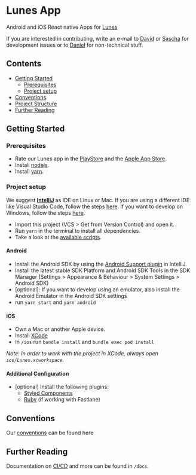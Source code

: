 # Lunes App

Android and iOS React native Apps for [Lunes](https://lunes.app)

If you are interested in contributing, write an e-mail to [David](mailto:david.venhoff@tuerantuer.org)
or [Sascha](mailto:sascha.beele@tuerantuer.org) for development issues or to [Daniel](mailto:info@lunes.app)
for non-technical stuff.

## Contents

- [Getting Started](#getting-started)
  - [Prerequisites](#prerequisites)
  - [Project setup](#project-setup)
- [Conventions](#contributing)
- [Project Structure](#project-structure)
- [Further Reading](#further-reading)

## Getting Started

### Prerequisites

- Rate our Lunes app in the [PlayStore](https://play.google.com/store/apps/details?id=app.lunes)
  and the [Apple App Store](https://apps.apple.com/de/app/lunes/id1562834995).
- Install [nodejs](https://nodejs.org/).
- Install [yarn](https://yarnpkg.com/).

### Project setup

We suggest **[IntelliJ](https://www.jetbrains.com/idea/)** as IDE on Linux or Mac.
If you are using a different IDE like Visual Studio Code, follow the steps [here](./docs/vscode.md).
If you want to develop on Windows, follow the steps [here](./docs/setup-windows-android-emulator.md).

- Import this project (VCS > Get from Version Control) and open it.
- Run `yarn` in the terminal to install all dependencies.
- Take a look at the [available scripts](package.json).

#### Android

- Install the Android SDK by using the [Android Support plugin](https://plugins.jetbrains.com/plugin/1792-android-support) in IntelliJ.
- Install the latest stable SDK Platform and Android SDK Tools in the SDK Manager (Settings > Appearance & Behaviour > System Settings > Android SDK)
- \[optional\]: If you want to develop using an emulator, also install the Android Emulator in the Android SDK settings
- run `yarn start` and `yarn android`

#### iOS

- Own a Mac or another Apple device.
- Install [XCode](https://developer.apple.com/xcode/)
- In `/ios` run `bundle install` and `bundle exec pod install`

_Note: In order to work with the project in XCode, always open `ios/Lunes.xcworkspace`._

#### Additional Configuration

- [optional] Install the following plugins:
  - [Styled Components](https://plugins.jetbrains.com/plugin/9997-styled-components--styled-jsx/)
  - [Ruby](https://plugins.jetbrains.com/plugin/1293-ruby) (if working with Fastlane)

## Conventions

Our [conventions](docs/conventions.md) can be found here

## Further Reading

Documentation on [CI/CD](docs/cicd.md) and more can be found in `/docs`.
